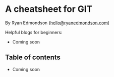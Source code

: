 # A cheatsheet for GIT

By Ryan Edmondson (hello@ryanedmondson.com)

Helpful blogs for beginners:

- Coming soon

## Table of contents

- Coming soon
